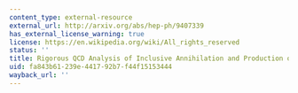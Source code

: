 ```yaml
---
content_type: external-resource
external_url: http://arxiv.org/abs/hep-ph/9407339
has_external_license_warning: true
license: https://en.wikipedia.org/wiki/All_rights_reserved
status: ''
title: Rigorous QCD Analysis of Inclusive Annihilation and Production of Heavy Quarkonium
uid: fa843b61-239e-4417-92b7-f44f15153444
wayback_url: ''
---
```


